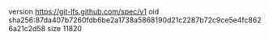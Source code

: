 version https://git-lfs.github.com/spec/v1
oid sha256:87da407b7260fdb6be2a1738a5868190d21c2287b72c9ce5e4fc8626a21c2d58
size 11820
